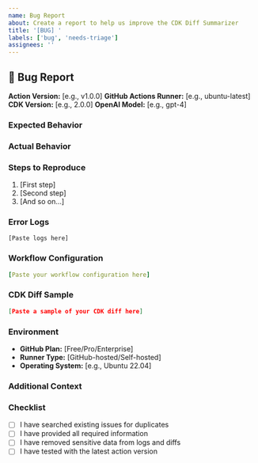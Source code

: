 ```yaml
---
name: Bug Report
about: Create a report to help us improve the CDK Diff Summarizer
title: '[BUG] '
labels: ['bug', 'needs-triage']
assignees: ''
---
```


## 🐛 Bug Report

**Action Version:** [e.g., v1.0.0]
**GitHub Actions Runner:** [e.g., ubuntu-latest]
**CDK Version:** [e.g., 2.0.0]
**OpenAI Model:** [e.g., gpt-4]

### Expected Behavior
<!-- What you expected to happen -->

### Actual Behavior
<!-- What actually happened -->

### Steps to Reproduce
1. [First step]
2. [Second step]
3. [And so on...]

### Error Logs
<!-- Please paste the full error logs from GitHub Actions -->

```
[Paste logs here]
```

### Workflow Configuration
<!-- Your GitHub Actions workflow configuration -->

```yaml
[Paste your workflow configuration here]
```

### CDK Diff Sample
<!-- A sample of your CDK diff file (remove sensitive data) -->

```json
[Paste a sample of your CDK diff here]
```

### Environment
- **GitHub Plan:** [Free/Pro/Enterprise]
- **Runner Type:** [GitHub-hosted/Self-hosted]
- **Operating System:** [e.g., Ubuntu 22.04]

### Additional Context
<!-- Any other context about the problem -->

### Checklist
- [ ] I have searched existing issues for duplicates
- [ ] I have provided all required information
- [ ] I have removed sensitive data from logs and diffs
- [ ] I have tested with the latest action version 